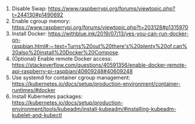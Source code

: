1. Disable Swap: https://www.raspberrypi.org/forums/viewtopic.php?t=244130#p1490692
2. Enable cgroup memory: https://www.raspberrypi.org/forums/viewtopic.php?t=203128#p1315970
3. Install Docker: https://withblue.ink/2019/07/13/yes-you-can-run-docker-on-raspbian.html#:~:text=Turns%20out%20there's%20plenty%20of,can%20also%20install%20Docker%20Compose.
4. (Optional) Enable remote Docker access: https://stackoverflow.com/questions/40591356/enable-docker-remote-api-raspberry-pi-raspbian/40609248#40609248
5. Use systemd for container cgroup management: https://kubernetes.io/docs/setup/production-environment/container-runtimes/#docker
6. Install Kubernetes packages: https://kubernetes.io/docs/setup/production-environment/tools/kubeadm/install-kubeadm/#installing-kubeadm-kubelet-and-kubectl
